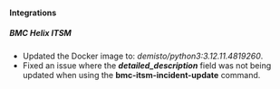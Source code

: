 
#### Integrations

##### BMC Helix ITSM

- Updated the Docker image to: *demisto/python3:3.12.11.4819260*.
- Fixed an issue where the ***detailed_description*** field was not being updated when using the **bmc-itsm-incident-update** command.
